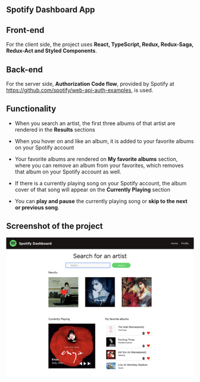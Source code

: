 ## Spotify Dashboard App

## Front-end
For the client side, the project uses **React, TypeScript, Redux, Redux-Saga, Redux-Act and Styled Components**.

## Back-end
For the server side, **Authorization Code flow**, provided by Spotify at https://github.com/spotify/web-api-auth-examples, is used.

## Functionality
- When you search an artist, the first three albums of that artist are rendered in the **Results** sections

- When you hover on and like an album, it is added to your favorite albums on your Spotify account

- Your favorite albums are rendered on **My favorite albums** section, where you can remove an album from your favorites, which removes that album on your Spotify account as well.

- If there is a currently playing song on your Spotify account, the album cover of that song will appear on the **Currently Playing** section

- You can **play and pause** the currently playing song or **skip to the next or previous song**.


## Screenshot of the project
![Screenshot-1](/src/assets/screenshots/Screenshot-1.png?raw=true "Screenshot-1")
![Screenshot-2](/src/assets/screenshots/Screenshot-2.png?raw=true "Screenshot-2")
